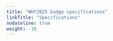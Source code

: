 ```yaml
---
title: "WHY2025 badge specifications"
linkTitle: "Specifications"
nodateline: true
weight: -10
---
```


